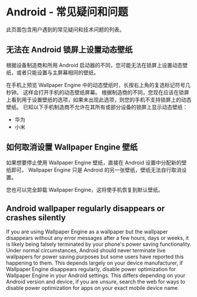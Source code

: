 # Android - 常见疑问和问题

此页面包含用户遇到的常见疑问和技术问题的列表。

## 无法在 Android 锁屏上设置动态壁纸

根据设备制造商和所用 Android 启动器的不同，您可能无法在锁屏上设置动态壁纸，或者只能设置与主屏幕相同的壁纸。

在手机上预览 Wallpaper Engine 中的动态壁纸时，长按右上角的复选标记符号几秒钟。 这样会打开手机的动态壁纸屏幕。 根据制造商的不同，您现在应该在锁屏上看到用于设置壁纸的选项，如果未出现此选项，则您的手机不支持锁屏上的动态壁纸。 已知以下手机制造商不允许在其所有或部分设备的锁屏上显示动态壁纸：

* 华为
* 小米

## 如何取消设置 Wallpaper Engine 壁纸

如果想要停止使用 Wallpaper Engine 壁纸，直接在 Android 设置中分配新的壁纸即可。 Wallpaper Engine 只是 Android 的另一张壁纸，壁纸无法自行取消设置。

您也可以完全卸载 Wallpaper Engine，这将使手机恢复到默认壁纸。

## Android wallpaper regularly disappears or crashes silently

If you are using Wallpaper Engine as a wallpaper but the wallpaper disappears without any error messages after a few hours, days or weeks, it is likely being falsely terminated by your phone's power saving functionality. Under normal circumstances, Android should never terminate live wallpapers for power saving purposes but some users have reported this happening to them. This depends largely on your device manufacturer, if Wallpaper Engine disappears regularly, disable power optimization for Wallpaper Engine in your Android settings. This differs depending on your Android version and device, if you are unsure, search the web for ways to disable power optimization for apps on your exact mobile device name.